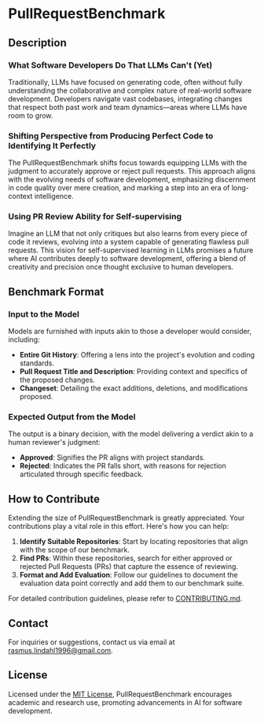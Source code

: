 # PullRequestBenchmark

## Description

### What Software Developers Do That LLMs Can't (Yet)
Traditionally, LLMs have focused on generating code, often without fully understanding the collaborative and complex nature of real-world software development. Developers navigate vast codebases, integrating changes that respect both past work and team dynamics—areas where LLMs have room to grow.

### Shifting Perspective from Producing Perfect Code to Identifying It Perfectly
The PullRequestBenchmark shifts focus towards equipping LLMs with the judgment to accurately approve or reject pull requests. This approach aligns with the evolving needs of software development, emphasizing discernment in code quality over mere creation, and marking a step into an era of long-context intelligence.

### Using PR Review Ability for Self-supervising
Imagine an LLM that not only critiques but also learns from every piece of code it reviews, evolving into a system capable of generating flawless pull requests. This vision for self-supervised learning in LLMs promises a future where AI contributes deeply to software development, offering a blend of creativity and precision once thought exclusive to human developers.

## Benchmark Format

### Input to the Model

Models are furnished with inputs akin to those a developer would consider, including:

- **Entire Git History**: Offering a lens into the project's evolution and coding standards.
- **Pull Request Title and Description**: Providing context and specifics of the proposed changes.
- **Changeset**: Detailing the exact additions, deletions, and modifications proposed.

### Expected Output from the Model

The output is a binary decision, with the model delivering a verdict akin to a human reviewer's judgment:

- **Approved**: Signifies the PR aligns with project standards.
- **Rejected**: Indicates the PR falls short, with reasons for rejection articulated through specific feedback.

## How to Contribute

Extending the size of PullRequestBenchmark is greatly appreciated. Your contributions play a vital role in this effort. Here's how you can help:

1. **Identify Suitable Repositories**: Start by locating repositories that align with the scope of our benchmark.
2. **Find PRs**: Within these repositories, search for either approved or rejected Pull Requests (PRs) that capture the essence of reviewing.
3. **Format and Add Evaluation**: Follow our guidelines to document the evaluation data point correctly and add them to our benchmark suite.

For detailed contribution guidelines, please refer to [CONTRIBUTING.md](CONTRIBUTING.md).

## Contact

For inquiries or suggestions, contact us via email at rasmus.lindahl1996@gmail.com.

## License

Licensed under the [MIT License](LICENSE), PullRequestBenchmark encourages academic and research use, promoting advancements in AI for software development.
